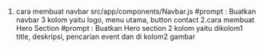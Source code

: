 1. cara membuat navbar 
src/app/components/Navbar.js
#prompt : Buatkan navbar 3 kolom yaitu logo, menu utama, button contact
2.cara membuat Hero Section
#prompt : Buatkan Hero section 2 kolom yaitu dikolom1 title, deskripsi, pencarian event dan di kolom2 gambar
